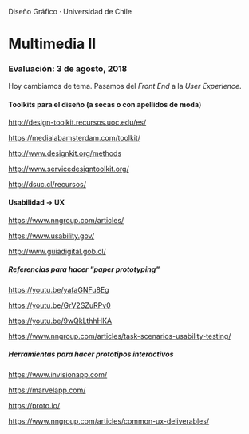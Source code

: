 Diseño Gráfico · Universidad de Chile

# Multimedia II

### Evaluación: 3 de agosto, 2018

Hoy cambiamos de tema. Pasamos del *Front End* a la *User Experience*. 

#### Toolkits para el diseño (a secas o con apellidos de moda)

http://design-toolkit.recursos.uoc.edu/es/

https://medialabamsterdam.com/toolkit/

http://www.designkit.org/methods

http://www.servicedesigntoolkit.org/

http://dsuc.cl/recursos/

#### Usabilidad → UX

https://www.nngroup.com/articles/

https://www.usability.gov/

http://www.guiadigital.gob.cl/

##### Referencias para hacer "paper prototyping"

https://youtu.be/yafaGNFu8Eg

https://youtu.be/GrV2SZuRPv0

https://youtu.be/9wQkLthhHKA

https://www.nngroup.com/articles/task-scenarios-usability-testing/

##### Herramientas para hacer prototipos interactivos

https://www.invisionapp.com/

https://marvelapp.com/

https://proto.io/

https://www.nngroup.com/articles/common-ux-deliverables/
